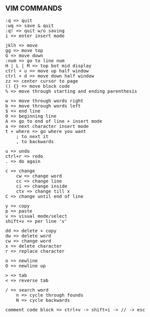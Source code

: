 ## VIM COMMANDS

<pre>
:q => quit  
:wq => save & quit  
:q! => quit w/o saving
i => enter insert mode
</pre>
<pre>
jklh => move  
gg => move top  
G => move down  
:num => go to line num
H | L | M => top bot mid display
ctrl + u => move up half window
ctrl + d => move down half window 
zz => center cursor to page  
() {} => move block code
% => move through starting and ending parenthesis
</pre>
<pre>
w => move through words right  
b => move through words left  
$ => end line  
0 => beginning line  
A => go to end of line + insert mode  
a => next character insert mode  
t + where => go where you want
    ; to next it
    , to backwards
</pre>
<pre>
u => undo  
ctrl+r => redo  
. => do again
</pre>
<pre>
c => change  
    cw => change word  
    cc => change line  
    ci => change inside  
    ctx => change till x 
C => change until end of line  
</pre>
<pre>
y => copy  
p => paste  
v => visual mode/select  
shift+v => per line 'v'
</pre>
<pre>
dd => delete + copy  
dw => delete word  
cw => change word  
x => delete character  
r => replace character
</pre>
<pre>
o => newline  
O => newline up
</pre>
<pre>
> => tab 
< => reverse tab 
</pre>
<pre>
/ => search word  
    n => cycle through founds  
    N => cycle backwards
</pre>
<pre>
comment code block => ctrl+v -> shift+i -> // -> esc
</pre>
